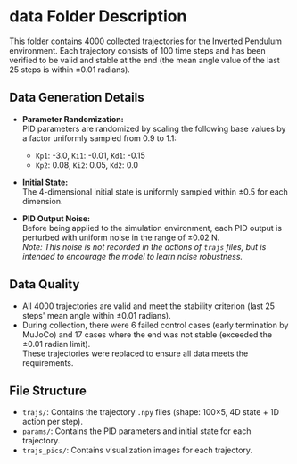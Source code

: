 # data Folder Description

This folder contains 4000 collected trajectories for the Inverted Pendulum environment. Each trajectory consists of 100 time steps and has been verified to be valid and stable at the end (the mean angle value of the last 25 steps is within ±0.01 radians).

## Data Generation Details

- **Parameter Randomization:**  
  PID parameters are randomized by scaling the following base values by a factor uniformly sampled from 0.9 to 1.1:
  - `Kp1`: -3.0, `Ki1`: -0.01, `Kd1`: -0.15
  - `Kp2`: 0.08, `Ki2`: 0.05, `Kd2`: 0.0

- **Initial State:**  
  The 4-dimensional initial state is uniformly sampled within ±0.5 for each dimension.

- **PID Output Noise:**  
  Before being applied to the simulation environment, each PID output is perturbed with uniform noise in the range of ±0.02 N.  
  *Note: This noise is not recorded in the actions of `trajs` files, but is intended to encourage the model to learn noise robustness.*

## Data Quality

- All 4000 trajectories are valid and meet the stability criterion (last 25 steps' mean angle within ±0.01 radians).
- During collection, there were 6 failed control cases (early termination by MuJoCo) and 17 cases where the end was not stable (exceeded the ±0.01 radian limit).  
  These trajectories were replaced to ensure all data meets the requirements.

## File Structure

- `trajs/`: Contains the trajectory `.npy` files (shape: 100×5, 4D state + 1D action per step).
- `params/`: Contains the PID parameters and initial state for each trajectory.
- `trajs_pics/`: Contains visualization images for each trajectory.